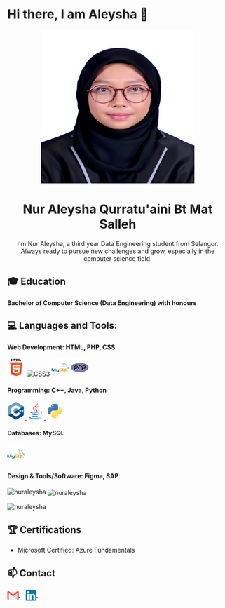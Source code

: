 # Hi there, I am Aleysha 👋

<p align="center">
<div align="center">
  <img src="GAMBAR KAD MATRIK UTM.jpeg" alt="alie" width="350px" height="350px">
</div>
</p>

<h1 align="center">Nur Aleysha Qurratu'aini Bt Mat Salleh</h1>

<p align ="center">I'm Nur Aleysha, a third year Data Engineering student from Selangor. Always ready to pursue new
challenges and grow, especially in the computer science field.</p>

## 🎓 Education

#### Bachelor of Computer Science (Data Engineering) with honours

## 💻 Languages and Tools:

#### Web Development: HTML, PHP, CSS

<p align="left">
  <a href="https://developer.mozilla.org/en-US/docs/Web/HTML" target="_blank"><img src="https://raw.githubusercontent.com/devicons/devicon/master/icons/html5/html5-original-wordmark.svg" alt="HTML5" width="40"/></a>
  <a href="https://developer.mozilla.org/en-US/docs/Web/CSS" target="_blank"><img src="https://upload.wikimedia.org/wikipedia/commons/d/d5/CSS3_logo_and_wordmark.svg" alt="CSS3" width="40"/></a>
  <a href="https://www.mysql.com/" target="_blank"><img src="https://raw.githubusercontent.com/devicons/devicon/master/icons/mysql/mysql-original-wordmark.svg" alt="MySQL" width="40"/></a>
  <a href="https://www.php.net" target="_blank"><img src="https://raw.githubusercontent.com/devicons/devicon/master/icons/php/php-original.svg" alt="PHP" width="40"/></a>
</p>

#### Programming: C++, Java, Python
<p align="left"> 
  <a href="https://www.w3schools.com/cpp/" target="_blank" rel="noreferrer"> <img src="https://raw.githubusercontent.com/devicons/devicon/master/icons/cplusplus/cplusplus-original.svg" alt="cplusplus" width="40" height="40"/> </a> 
  <a href="https://www.java.com" target="_blank" rel="noreferrer"> <img src="https://raw.githubusercontent.com/devicons/devicon/master/icons/java/java-original.svg" alt="java" width="40" height="40"/> </a> 
  <a href="https://www.python.org/" target="_blank" rel="noreferrer"> <img src="https://raw.githubusercontent.com/devicons/devicon/master/icons/python/python-original.svg" alt="Python" width="40"  height="40"/></a>
</p>

#### Databases: MySQL

<p align="left">
  <a href="https://www.mysql.com/" target="_blank"><img src="https://raw.githubusercontent.com/devicons/devicon/master/icons/mysql/mysql-original-wordmark.svg" alt="MySQL" width="40"/></a>
</p>

#### Design & Tools/Software: Figma, SAP


<p><img align="left" src="https://github-readme-stats.vercel.app/api/top-langs?username=nuraleysha&show_icons=true&locale=en&layout=compact" alt="nuraleysha" /></p>

<p>&nbsp;<img align="center" src="https://github-readme-stats.vercel.app/api?username=nuraleysha&show_icons=true&locale=en" alt="nuraleysha" /></p>

<p><img align="center" src="https://github-readme-streak-stats.herokuapp.com/?user=nuraleysha&" alt="nuraleysha" /></p>

## 🏆 Certifications 
- Microsoft Certified: Azure Fundamentals

## 📫 Contact 
<p align="left">
  <a href="mailto: aleysha18062003@gmail.com" >
    <img align="center" | Gmail" width="26px" src="https://github.com/SatYu26/SatYu26/blob/master/Assets/Gmail.svg" />
  </a> &nbsp;&nbsp;

  <a href="https://www.linkedin.com/in/nur-aleysha-a53790260/" target="_blank">
    <img align="center"  | Linkedin" width="24px" src="https://github.com/SatYu26/SatYu26/blob/master/Assets/Linkedin.svg" />
  </a> &nbsp;&nbsp;
  



